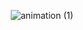 <p align="center">
  <img src="https://github.com/user-attachments/assets/778b0c14-a5d7-4907-82db-6d1f8a0c5b07" alt="animation (1)">
</p>
